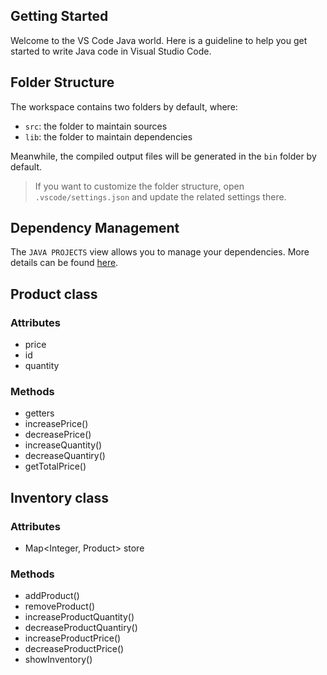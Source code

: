 ## Getting Started

Welcome to the VS Code Java world. Here is a guideline to help you get started to write Java code in Visual Studio Code.

## Folder Structure

The workspace contains two folders by default, where:

- `src`: the folder to maintain sources
- `lib`: the folder to maintain dependencies

Meanwhile, the compiled output files will be generated in the `bin` folder by default.

> If you want to customize the folder structure, open `.vscode/settings.json` and update the related settings there.

## Dependency Management

The `JAVA PROJECTS` view allows you to manage your dependencies. More details can be found [here](https://github.com/microsoft/vscode-java-dependency#manage-dependencies).


## Product class
### Attributes
- price
- id
- quantity

### Methods
- getters
- increasePrice()
- decreasePrice()
- increaseQuantity()
- decreaseQuantiry()
- getTotalPrice()

## Inventory class
### Attributes
- Map<Integer, Product> store

### Methods
- addProduct()
- removeProduct()
- increaseProductQuantity()
- decreaseProductQuantiry()
- increaseProductPrice()
- decreaseProductPrice()
- showInventory()
